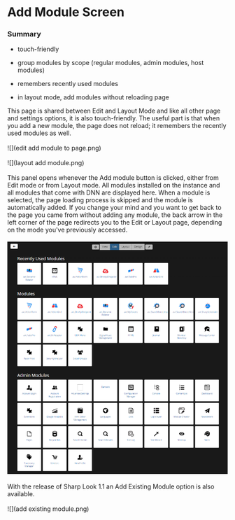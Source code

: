 # Add Module Screen


### Summary

* touch-friendly

* group modules by scope (regular modules, admin modules, host modules)

* remembers recently used modules

* in layout mode, add modules without reloading page

This page is shared between Edit and Layout Mode and like all other page and settings options, it is also touch-friendly. The useful part is that when you add a new module, the page does not reload; it remembers the recently used modules as well.
<br />
<br />
![](edit add module to page.png)
<br />
<br />
![](layout add module.png)
<br />
<br />
This panel opens whenever the Add module button is clicked, either from Edit mode or from Layout mode. All modules installed on the instance and all modules that come with DNN are displayed here. When a module is selected, the page loading process is skipped and the module is automatically added. If you change your mind and you want to get back to the page you came from without adding any module, the back arrow in the left corner of the page redirects you to the Edit or Layout page, depending on the mode you've previously accessed.
<br />
<br />
![](modules.png)
<br />
<br />
With the release of Sharp Look 1.1 an Add Existing Module option is also available.
<br />
<br />
![](add existing module.png)